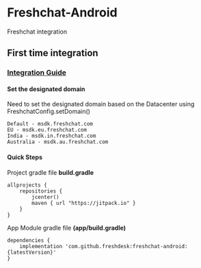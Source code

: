 # Freshchat-Android
Freshchat integration

## First time integration 
### [Integration Guide](https://support.freshchat.com/support/solutions/articles/50000000207)

#### Set the designated domain

Need to set the designated domain based on the Datacenter using FreshchatConfig.setDomain()
```
Default - msdk.freshchat.com
EU - msdk.eu.freshchat.com
India - msdk.in.freshchat.com
Australia - msdk.au.freshchat.com
```
#### Quick Steps
Project gradle file **build.gradle**
```
allprojects {
    repositories {
        jcenter()
        maven { url "https://jitpack.io" }
    }
}
```

App Module gradle file **(app/build.gradle)** 
```
dependencies {
    implementation 'com.github.freshdesk:freshchat-android:{latestVersion}'
}
```


